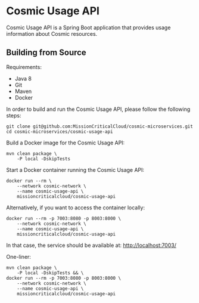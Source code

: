 # Cosmic Usage API

Cosmic Usage API is a Spring Boot application that provides usage information about Cosmic resources.

## Building from Source

Requirements:
- Java 8
- Git
- Maven
- Docker

In order to build and run the Cosmic Usage API, please follow the following steps:

    git clone git@github.com:MissionCriticalCloud/cosmic-microservices.git
    cd cosmic-microservices/cosmic-usage-api

Build a Docker image for the Cosmic Usage API:

    mvn clean package \
        -P local -DskipTests

Start a Docker container running the Cosmic Usage API:

    docker run --rm \
        --network cosmic-network \
        --name cosmic-usage-api \
        missioncriticalcloud/cosmic-usage-api

Alternatively, if you want to access the container locally:

    docker run --rm -p 7003:8080 -p 8003:8000 \
        --network cosmic-network \
        --name cosmic-usage-api \
        missioncriticalcloud/cosmic-usage-api

In that case, the service should be available at: [http://localhost:7003/](http://localhost:7003/)

One-liner:

    mvn clean package \
        -P local -DskipTests && \
    docker run --rm -p 7003:8080 -p 8003:8000 \
        --network cosmic-network \
        --name cosmic-usage-api \
        missioncriticalcloud/cosmic-usage-api
